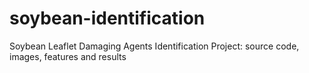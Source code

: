 soybean-identification
======================

Soybean Leaflet Damaging Agents Identification Project: source code, images, features and results
